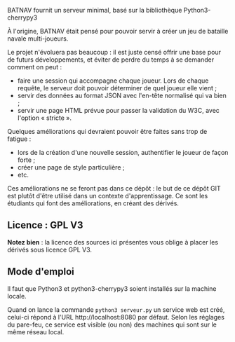 BATNAV fournit un serveur minimal, basé sur la bibliothèque Python3-cherrypy3

À l'origine, BATNAV était pensé pour pouvoir servir à créer un jeu de
bataille navale multi-joueurs.

Le projet n'évoluera pas beaucoup : il est juste censé offrir une base
pour de futurs développements, et éviter de perdre du temps à se demander
comment on peut :
* faire une session qui accompagne chaque joueur. Lors de chaque requête, le serveur doit pouvoir déterminer de quel joueur elle vient ;
* servir des données au format JSON avec l'en-tête normalisé qui va bien ;
* servir une page HTML prévue pour passer la validation du W3C, avec l'option « stricte ».

Quelques améliorations qui devraient pouvoir être faites sans trop de fatigue :
* lors de la création d'une nouvelle session, authentifier le joueur de façon forte ;
* créer une page de style particulière ;
* etc.

Ces améliorations ne se feront pas dans ce dépôt : le but de ce dépôt GIT est plutôt d'être utilisé dans un contexte d'apprentissage. Ce sont les étudiants qui font des améliorations, en créant des dérivés. 

## Licence : GPL V3

**Notez bien** : la licence des sources ici présentes vous oblige à placer les dérivés sous licence GPL V3.

## Mode d'emploi

Il faut que Python3 et python3-cherrypy3 soient installés sur la machine locale.

Quand on lance la commande ```python3 serveur.py``` un service web est créé, celui-ci répond à l'URL http://localhost:8080 par défaut. Selon les réglages du pare-feu, ce service est visible (ou non) des machines qui sont sur le même réseau local.

